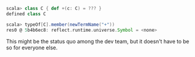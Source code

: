 ```scala
scala> class C { def +(c: C) = ??? }
defined class C

scala> typeOf[C].member(newTermName("+"))
res0 @ 5b4b6ec8: reflect.runtime.universe.Symbol = <none>
```

This might be the status quo among the dev team, but it doesn't have to be so for everyone else.
